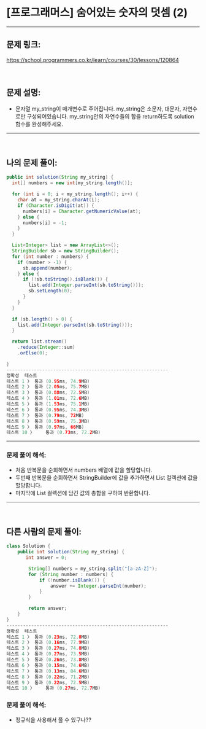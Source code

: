 # [프로그래머스] 숨어있는 숫자의 덧셈 (2)

---

## 문제 링크:

https://school.programmers.co.kr/learn/courses/30/lessons/120864

<br>

## 문제 설명:

- 문자열 my_string이 매개변수로 주어집니다. my_string은 소문자, 대문자, 자연수로만 구성되어있습니다. my_string안의 자연수들의 합을 return하도록 solution 함수를 완성해주세요.

---

<br>

## 나의 문제 풀이:

```java
public int solution(String my_string) {
  int[] numbers = new int[my_string.length()];

  for (int i = 0; i < my_string.length(); i++) {
    char at = my_string.charAt(i);
    if (Character.isDigit(at)) {
      numbers[i] = Character.getNumericValue(at);
    } else {
      numbers[i] = -1;
    }
  }

  List<Integer> list = new ArrayList<>();
  StringBuilder sb = new StringBuilder();
  for (int number : numbers) {
    if (number > -1) {
      sb.append(number);
    } else {
      if (!sb.toString().isBlank()) {
        list.add(Integer.parseInt(sb.toString()));
        sb.setLength(0);
      }
    }
  }

  if (sb.length() > 0) {
    list.add(Integer.parseInt(sb.toString()));
  }

  return list.stream()
    .reduce(Integer::sum)
    .orElse(0);

}
-----------------------------------------------------------
정확성  테스트
테스트 1 〉	통과 (0.95ms, 74.9MB)
테스트 2 〉	통과 (2.05ms, 75.7MB)
테스트 3 〉	통과 (0.88ms, 72.5MB)
테스트 4 〉	통과 (1.01ms, 72.6MB)
테스트 5 〉	통과 (1.53ms, 75.1MB)
테스트 6 〉	통과 (0.95ms, 74.3MB)
테스트 7 〉	통과 (0.79ms, 72MB)
테스트 8 〉	통과 (0.59ms, 75.3MB)
테스트 9 〉	통과 (0.97ms, 66MB)
테스트 10 〉	통과 (0.73ms, 72.2MB)
```
---

### **문제 풀이 해석:**

- 처음 반복문을 순회하면서 numbers 배열에 값을 할당합니다.
- 두번째 반복문을 순회하면서 StringBuilder에 값을 추가하면서 List 컬렉션에 값을 할당합니다.
- 마지막에 List 컬렉션에 담긴 값의 총합을 구하여 반환합니다.

---

<br>

## 다른 사람의 문제 풀이:

```java
class Solution {
    public int solution(String my_string) {
       int answer = 0;

		String[] numbers = my_string.split("[a-zA-Z]");
		for (String number : numbers) {
			if (!number.isBlank()) {
				answer += Integer.parseInt(number);
			}
		}

		return answer;
    }
}
-----------------------------------------------------------
정확성  테스트
테스트 1 〉	통과 (0.23ms, 72.8MB)
테스트 2 〉	통과 (0.16ms, 77.9MB)
테스트 3 〉	통과 (0.27ms, 74.8MB)
테스트 4 〉	통과 (0.27ms, 73.5MB)
테스트 5 〉	통과 (0.26ms, 73.8MB)
테스트 6 〉	통과 (0.15ms, 74.6MB)
테스트 7 〉	통과 (0.13ms, 84.6MB)
테스트 8 〉	통과 (0.22ms, 71.2MB)
테스트 9 〉	통과 (0.22ms, 72.5MB)
테스트 10 〉	통과 (0.27ms, 72.7MB)
```

### **문제 풀이 해석:**
- 정규식을 사용해서 풀 수 있구나??
